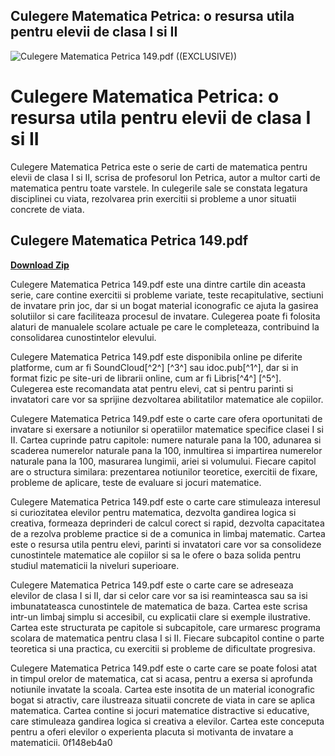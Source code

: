 ## Culegere Matematica Petrica: o resursa utila pentru elevii de clasa I si II

 
![Culegere Matematica Petrica 149.pdf ((EXCLUSIVE))](https://image.jimcdn.com/app/cms/image/transf/none/path/s099faf5cdcf77a32/image/i9a50c1c45c3645b0/version/1288672852/image.jpg)

 
# Culegere Matematica Petrica: o resursa utila pentru elevii de clasa I si II
 
Culegere Matematica Petrica este o serie de carti de matematica pentru elevii de clasa I si II, scrisa de profesorul Ion Petrica, autor a multor carti de matematica pentru toate varstele. In culegerile sale se constata legatura disciplinei cu viata, rezolvarea prin exercitii si probleme a unor situatii concrete de viata.
 
## Culegere Matematica Petrica 149.pdf


[**Download Zip**](https://www.google.com/url?q=https%3A%2F%2Furlgoal.com%2F2tKC2K&sa=D&sntz=1&usg=AOvVaw3gIvbbk6a62-bj7gVtIhJy)

 
Culegere Matematica Petrica 149.pdf este una dintre cartile din aceasta serie, care contine exercitii si probleme variate, teste recapitulative, sectiuni de invatare prin joc, dar si un bogat material iconografic ce ajuta la gasirea solutiilor si care faciliteaza procesul de invatare. Culegerea poate fi folosita alaturi de manualele scolare actuale pe care le completeaza, contribuind la consolidarea cunostintelor elevului.
 
Culegere Matematica Petrica 149.pdf este disponibila online pe diferite platforme, cum ar fi SoundCloud[^2^] [^3^] sau idoc.pub[^1^], dar si in format fizic pe site-uri de librarii online, cum ar fi Libris[^4^] [^5^]. Culegerea este recomandata atat pentru elevi, cat si pentru parinti si invatatori care vor sa sprijine dezvoltarea abilitatilor matematice ale copiilor.

Culegere Matematica Petrica 149.pdf este o carte care ofera oportunitati de invatare si exersare a notiunilor si operatiilor matematice specifice clasei I si II. Cartea cuprinde patru capitole: numere naturale pana la 100, adunarea si scaderea numerelor naturale pana la 100, inmultirea si impartirea numerelor naturale pana la 100, masurarea lungimii, ariei si volumului. Fiecare capitol are o structura similara: prezentarea notiunilor teoretice, exercitii de fixare, probleme de aplicare, teste de evaluare si jocuri matematice.
 
Culegere Matematica Petrica 149.pdf este o carte care stimuleaza interesul si curiozitatea elevilor pentru matematica, dezvolta gandirea logica si creativa, formeaza deprinderi de calcul corect si rapid, dezvolta capacitatea de a rezolva probleme practice si de a comunica in limbaj matematic. Cartea este o resursa utila pentru elevi, parinti si invatatori care vor sa consolideze cunostintele matematice ale copiilor si sa le ofere o baza solida pentru studiul matematicii la niveluri superioare.

Culegere Matematica Petrica 149.pdf este o carte care se adreseaza elevilor de clasa I si II, dar si celor care vor sa isi reaminteasca sau sa isi imbunatateasca cunostintele de matematica de baza. Cartea este scrisa intr-un limbaj simplu si accesibil, cu explicatii clare si exemple ilustrative. Cartea este structurata pe capitole si subcapitole, care urmaresc programa scolara de matematica pentru clasa I si II. Fiecare subcapitol contine o parte teoretica si una practica, cu exercitii si probleme de dificultate progresiva.
 
Culegere Matematica Petrica 149.pdf este o carte care se poate folosi atat in timpul orelor de matematica, cat si acasa, pentru a exersa si aprofunda notiunile invatate la scoala. Cartea este insotita de un material iconografic bogat si atractiv, care ilustreaza situatii concrete de viata in care se aplica matematica. Cartea contine si jocuri matematice distractive si educative, care stimuleaza gandirea logica si creativa a elevilor. Cartea este conceputa pentru a oferi elevilor o experienta placuta si motivanta de invatare a matematicii.
 0f148eb4a0
